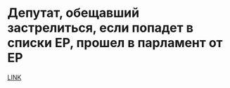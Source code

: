# Депутат, обещавший застрелиться, если попадет в списки ЕР, прошел в парламент от ЕР



[LINK](https://varlamov.ru/1968535.html)
